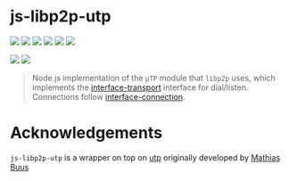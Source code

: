 js-libp2p-utp
=============

[![](https://img.shields.io/badge/made%20by-Protocol%20Labs-blue.svg?style=flat-square)](http://ipn.io)
[![](https://img.shields.io/badge/freenode-%23ipfs-blue.svg?style=flat-square)](http://webchat.freenode.net/?channels=%23ipfs)
[![](https://travis-ci.org/diasdavid/js-libp2p-tcp.svg?style=flat-square)](https://travis-ci.org/libp2p/js-libp2p-utp)
[![](https://img.shields.io/badge/coverage-%3F-yellow.svg?style=flat-square)]()
[![](https://david-dm.org/libp2p/js-libp2p-utp.svg?style=flat-square)](https://david-dm.org/libp2p/js-libp2p-utp)
[![](https://img.shields.io/badge/code%20style-standard-brightgreen.svg?style=flat-square)](https://github.com/feross/standard)

![](https://raw.githubusercontent.com/libp2p/interface-connection/master/img/badge.png)
![](https://raw.githubusercontent.com/libp2p/interface-transport/master/img/badge.png)

> Node.js implementation of the `µTP` module that `libp2p` uses, which implements the [interface-transport](https://github.com/libp2p/interface-transport) interface for dial/listen. Connections follow [interface-connection](https://github.com/libp2p/interface-connection).

# Acknowledgements

`js-libp2p-utp` is a wrapper on top on [utp](https://github.com/mafintosh/utp) originally developed by [Mathias Buus](https://github.com/mafintosh)
